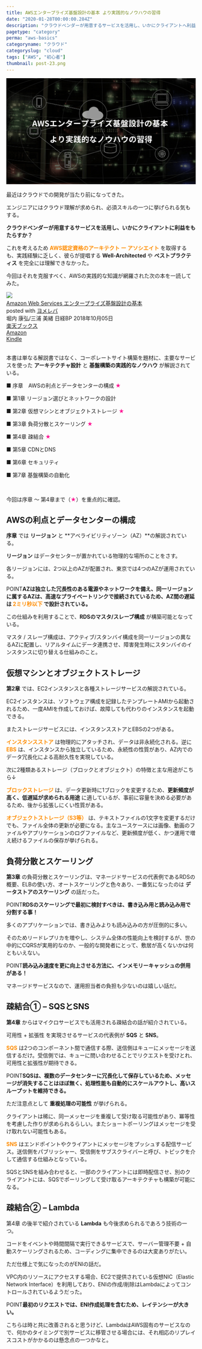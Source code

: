 ```yaml
---
title: AWSエンタープライズ基盤設計の基本 より実践的なノウハウの習得
date: "2020-01-28T00:00:00.284Z"
description: "クラウドベンダーが用意するサービスを活用し、いかにクライアントへ利益をもたらすか？これを考えるため AWS認定資格のアーキテクト ー アソシエイト を取得するも、実践経験に乏しく、彼らが提唱する Well-Architected や ベストプラクティス を完全には理解できなかった。今回はそれを克服すべく、AWSの実践的な知識が網羅された次の本を一読してみた。"
pagetype: "category"
perma: "aws-basics"
categoryname: "クラウド"
categoryslug: "cloud"
tags: ["AWS", "初心者"]
thumbnail: post-23.png
---
```


![](./post-23.png)

最近はクラウドでの開発が当たり前になってきた。

エンジニアにはクラウド理解が求められ、必須スキルの一つに挙げられる気もする。

**クラウドベンダーが用意するサービスを活用し、いかにクライアントに利益をもたらすか？** 

これを考えるため **<span style="color: #ff8c00;">AWS認定資格のアーキテクト ー アソシエイト</span>** を取得するも、実践経験に乏しく、彼らが提唱する **Well-Architected** や **ベストプラクティス** を完全には理解できなかった。

今回はそれを克服すべく、AWSの実践的な知識が網羅された次の本を一読してみた。

<div class="cstmreba"><div class="booklink-box"><div class="booklink-image"><a href="https://hb.afl.rakuten.co.jp/hgc/146fe51c.1fd043a3.146fe51d.605dc196/yomereba_main_202001281649171838?pc=http%3A%2F%2Fbooks.rakuten.co.jp%2Frb%2F15610238%2F%3Fscid%3Daf_ich_link_urltxt%26m%3Dhttp%3A%2F%2Fm.rakuten.co.jp%2Fev%2Fbook%2F" target="_blank" rel="noopener noreferrer"><img src="https://thumbnail.image.rakuten.co.jp/@0_mall/book/cabinet/2676/9784822292676.jpg?_ex=160x160" style="border: none;" /></a></div><div class="booklink-info"><div class="booklink-name"><a href="https://hb.afl.rakuten.co.jp/hgc/146fe51c.1fd043a3.146fe51d.605dc196/yomereba_main_202001281649171838?pc=http%3A%2F%2Fbooks.rakuten.co.jp%2Frb%2F15610238%2F%3Fscid%3Daf_ich_link_urltxt%26m%3Dhttp%3A%2F%2Fm.rakuten.co.jp%2Fev%2Fbook%2F" target="_blank" rel="noopener noreferrer">Amazon Web Services エンタープライズ基盤設計の基本</a><div class="booklink-powered-date">posted with <a href="https://yomereba.com" rel="nofollow noopener noreferrer" target="_blank">ヨメレバ</a></div></div><div class="booklink-detail">堀内 康弘/三浦 美緒 日経BP 2018年10月05日    </div><div class="booklink-link2"><div class="shoplinkrakuten"><a href="https://hb.afl.rakuten.co.jp/hgc/146fe51c.1fd043a3.146fe51d.605dc196/yomereba_main_202001281649171838?pc=http%3A%2F%2Fbooks.rakuten.co.jp%2Frb%2F15610238%2F%3Fscid%3Daf_ich_link_urltxt%26m%3Dhttp%3A%2F%2Fm.rakuten.co.jp%2Fev%2Fbook%2F" target="_blank" rel="noopener noreferrer">楽天ブックス</a></div><div class="shoplinkamazon"><a href="https://www.amazon.co.jp/exec/obidos/asin/4822292673/kanon123-22/" target="_blank" rel="noopener noreferrer">Amazon</a></div><div class="shoplinkkindle"><a href="https://www.amazon.co.jp/gp/search?keywords=Amazon%20Web%20Services%20%E3%82%A8%E3%83%B3%E3%82%BF%E3%83%BC%E3%83%97%E3%83%A9%E3%82%A4%E3%82%BA%E5%9F%BA%E7%9B%A4%E8%A8%AD%E8%A8%88%E3%81%AE%E5%9F%BA%E6%9C%AC&__mk_ja_JP=%83J%83%5E%83J%83i&url=node%3D2275256051&tag=kanon123-22" target="_blank" rel="noopener noreferrer">Kindle</a></div>                              	  	  	  	  	</div></div><div class="booklink-footer"></div></div></div>
<br/>

本書は単なる解説書ではなく、コーポレートサイト構築を題材に、主要なサービスを使った **アーキテクチャ設計** と **基盤構築の実践的なノウハウ** が解説されている。

<div class="blackboard-box">
<p>■ 序章 AWSの利点とデータセンターの構成 <span style="color: #ff1493;">★</span> </p>
<p>■ 第1章 リージョン選びとネットワークの設計</p>
<p>■ 第2章 仮想マシンとオブジェクトストレージ <span style="color: #ff1493;">★</span> </p>
<p>■ 第3章 負荷分散とスケーリング <span style="color: #ff1493;">★</span> </p>
<p>■ 第4章 疎結合 <span style="color: #ff1493;">★</span> </p>
<p>■ 第5章 CDNとDNS</p>
<p>■ 第6章 セキュリティ</p>
<p>■ 第7章 基盤構築の自動化</p>
<div class="chalk1"></div>
<div class="chalk2"></div>
</div>
<br>

今回は序章 〜 第4章まで（<span style="color: #ff1493;">★</span>）を重点的に確認。

## AWSの利点とデータセンターの構成

**序章** では **リージョン** と **アベライビリティゾーン（AZ）**の解説されている。

**リージョン** はデータセンターが置かれている物理的な場所のことをさす。

各リージョンには、2つ以上のAZが配置され、東京では4つのAZが運用されている。

<span class="mark">POINT</span>**AZは独立した冗長性のある電源やネットワークを備え、同一リージョンに属するAZは、高速なプライベートリンクで接続されているため、AZ間の遅延は <span style="color: #ff8c00;">2ミリ秒以下</span> で設計されている。**

この仕組みを利用することで、**RDSのマスタ/スレーブ構成** が構築可能となっている。

マスタ / スレーブ構成は、アクティブ/スタンバイ構成を同一リージョンの異なるAZに配置し、リアルタイムにデータ連携させ、障害発生時にスタンバイのインスタンスに切り替える仕組みのこと。

## 仮想マシンとオブジェクトストレージ

**第2章** では、EC2インスタンスと各種ストレージサービスの解説されている。

EC2インスタンスは、ソフトウェア構成を記録したテンプレートAMIから起動されるため、一度AMIを作成しておけば、故障しても代わりのインスタンスを起動できる。

またストレージサービスには、インスタンスストアとEBSの2つがある。

**<span style="color: #ff8c00;">インスタンスストア</span>** は物理的にアタッチされ、データは非永続化される。逆に **<span style="color: #ff8c00;">EBS</span>** は、インスタンスから独立しているため、永続性の性質があり、AZ内でのデータ冗長化による高耐久性を実現している。

次に2種類あるストレージ（ブロックとオブジェクト）の特徴と主な用途がこちら↓

**<span style="color: #ff8c00;">ブロックストレージ</span>** は、データ更新時に1ブロックを変更するため、**更新頻度が高く、低遅延が求められる用途** に適しているが、事前に容量を決める必要があるため、後から拡張しにくい性質がある。

**<span style="color: #ff8c00;">オブジェクトストレージ（S3等）</span>** は、テキストファイルの1文字を変更するだけでも、ファイル全体の更新が必要になる。主なユースケースには画像、動画のファイルやアプリケーションのログファイルなど、更新頻度が低く、かつ運用で増え続けるファイルの保存が挙げられる。

## 負荷分散とスケーリング

**第3章** の負荷分散とスケーリングは、マネージドサービスの代表例であるRDSの概要、ELBの使い方、オートスケーリングと色々あり、一番気になったのは **データストアのスケーリング** の話だった。

<span class="mark">POINT</span>**RDSのスケーリングで最初に検討すべきは、書き込み用と読み込み用で分割する事！**

多くのアプリケーションでは、書き込みよりも読み込みの方が圧倒的に多い。

そのためリードレプリカを増やし、システム全体の性能向上を検討するが、世の中的にCQRSが実用的なのか、一般的な開発者にとって、敷居が高くないかは何ともいえない。

<span class="mark">POINT</span>**読み込み速度を更に向上させる方法に、インメモリーキャッシュの併用がある！**

マネージドサービスなので、運用担当者の負担も少ないのは嬉しい話だ。

## 疎結合① – SQSとSNS

**第4章** からはマイクロサービスでも活用される疎結合の話が紹介されている。

可用性 + 拡張性 を実現させるサービスの代表例が **SQS** と **SNS**。

**<span style="color: #ff8c00;">SQS</span>** は2つのコンポーネント間で通信する際、送信側はキューにメッセージを送信するだけ。受信側では、キューに問い合わせることでリクエストを受けとれ、可用性と拡張性が期待できる。

<span class="mark">POINT</span>**SQSは、複数のデータセンターに冗長化して保存しているため、メッセージが消失することはほぼ無く、処理性能も自動的にスケールアウトし、高いスループットを維持できる。**

ただ注意点として **重複処理の可能性** が挙げられる。

クライアントは稀に、同一メッセージを重複して受け取る可能性があり、冪等性を考慮した作りが求められるらしい。またショートポーリングはメッセージを受け取れない可能性もある。

**<span style="color: #ff8c00;">SNS</span>** はエンドポイントやクライアントにメッセージをプッシュする配信サービス。送信側をパブリッシャー、受信側をサブスクライバーと呼び、トピックを介して通信する仕組みとなっている。

SQSとSNSを組み合わせると、一部のクライアントには即時配信させ、別のクライアントには、SQSでポーリングして受け取るアーキテクチャも構築が可能になる。

## 疎結合② – Lambda

第4章 の後半で紹介されている **Lambda** も今後求められるであろう技術の一つ。

コードをイベントや時間間隔で実行できるサービスで、サーバー管理不要 + 自動スケーリングされるため、コーディングに集中できるのは大変ありがたい。

ただ仕様上で気になったのがENIの話だ。

VPC内のリソースにアクセスする場合、EC2で提供されている仮想NIC（Elastic Network Interface）を利用しており、ENIの作成/削除はLambdaによってコントロールされているようだった。

<span class="mark">POINT</span>**最初のリクエストでは、ENI作成処理を含むため、レイテンシーが大きい。**

こちらは時と共に改善されると思うけど、LambdaはAWS固有のサービスなので、何かのタイミングで別サービスに移管させる場合には、それ相応のリプレイスコストがかかるのは懸念点の一つかなと。